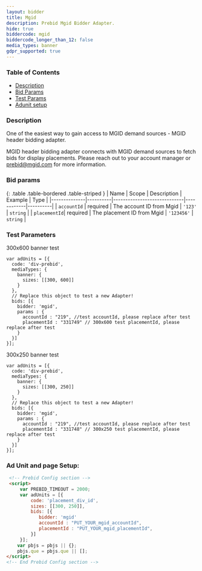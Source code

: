 ```yaml
---
layout: bidder
title: Mgid
description: Prebid Mgid Bidder Adapter.
hide: true
biddercode: mgid
biddercode_longer_than_12: false
media_types: banner
gdpr_supported: true
---
```


### Table of Contents

- [Description](#mgid-bid-desc)
- [Bid Params](#mgid-bid-params)
- [Test Params](#mgid-test-params)
- [Adunit setup](#mgid-ad-unit-setup)

<a name="mgid-bid-desc" />

### Description

One of the easiest way to gain access to MGID demand sources  - MGID header bidding adapter.

MGID header bidding adapter connects with MGID demand sources to fetch bids for display placements. Please reach out to your account manager or <prebid@mgid.com> for more information.

<a name="mgid-bid-params" />

### Bid params

{: .table .table-bordered .table-striped }
| Name         | Scope    | Description                 | Example    | Type     |
|--------------|----------|-----------------------------|------------|----------|
| `accountId`  | required | The account ID from Mgid    | `'123'`    | `string` |
| `placementId`| required | The placement ID from Mgid  | `'123456'` | `string` |


<a name="mgid-test-params" />

### Test Parameters

300x600 banner test
```
var adUnits = [{
  code: 'div-prebid',
  mediaTypes: {
    banner: {
      sizes: [[300, 600]]
    }
  },
  // Replace this object to test a new Adapter!
  bids: [{
    bidder: 'mgid',
    params : {
      accountId : "219", //test accountId, please replace after test
      placementId : "331749" // 300x600 test placementId, please replace after test
    }
  }]
}];
```

300x250 banner test
```
var adUnits = [{
  code: 'div-prebid',
  mediaTypes: {
    banner: {
      sizes: [[300, 250]]
    }
  },
  // Replace this object to test a new Adapter!
  bids: [{
    bidder: 'mgid',
    params : {
      accountId : "219", //test accountId, please replace after test
      placementId : "331748" // 300x250 test placementId, please replace after test
    }
  }]
}];
```

<a name="mgid-ad-unit-setup" />

### Ad Unit and page Setup:

```html
 <!-- Prebid Config section -->
 <script>
     var PREBID_TIMEOUT = 2000;
     var adUnits = [{
         code: 'placement_div_id',
         sizes: [[300, 250]],
         bids: [{
            bidder: 'mgid'
            accountId : "PUT_YOUR_mgid_accountId",
            placementId : "PUT_YOUR_mgid_placementId",
         }]
     }]; 
    var pbjs = pbjs || {};
    pbjs.que = pbjs.que || [];
</script>
<!-- End Prebid Config section -->
```
